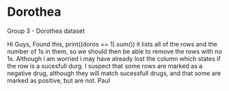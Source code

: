 # Dorothea
Group 3 - Dorothea dataset


Hi Guys, Found this, print((doros == 1).sum()) it lists all of the rows and the number of 1s in them, so we should then be able to remove the rows with no 1s. Although i am worried i may have already lost the column which states if the row is a sucesfull durg. I suspect that some rows are marked as a negative drug, although they will match sucessfull drugs, and that some are marked as positive, but are not. Paul 
